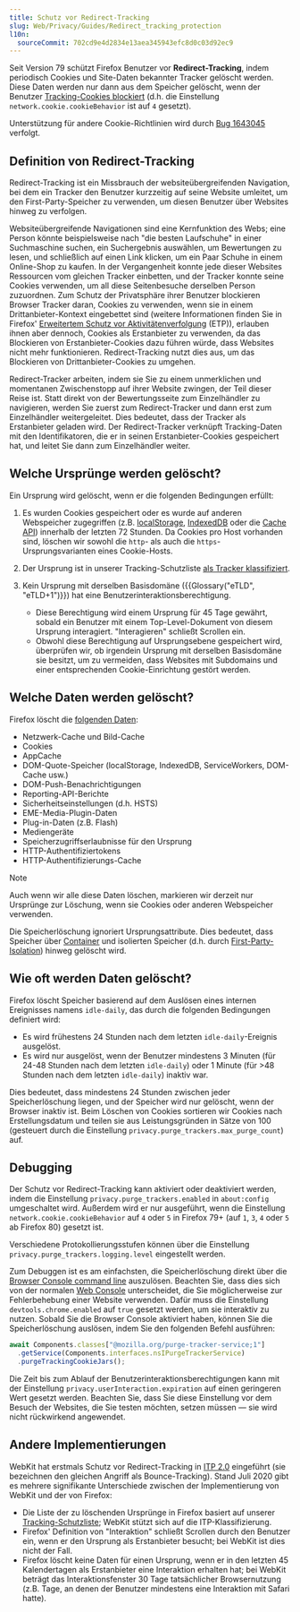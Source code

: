 ```yaml
---
title: Schutz vor Redirect-Tracking
slug: Web/Privacy/Guides/Redirect_tracking_protection
l10n:
  sourceCommit: 702cd9e4d2834e13aea345943efc8d0c03d92ec9
---
```


Seit Version 79 schützt Firefox Benutzer vor **Redirect-Tracking**, indem periodisch Cookies und Site-Daten bekannter Tracker gelöscht werden. Diese Daten werden nur dann aus dem Speicher gelöscht, wenn der Benutzer [Tracking-Cookies blockiert](/de/docs/Web/Privacy/Guides/Storage_Access_Policy) (d.h. die Einstellung `network.cookie.cookieBehavior` ist auf `4` gesetzt).

Unterstützung für andere Cookie-Richtlinien wird durch [Bug 1643045](https://bugzil.la/1643045) verfolgt.

## Definition von Redirect-Tracking

Redirect-Tracking ist ein Missbrauch der websiteübergreifenden Navigation, bei dem ein Tracker den Benutzer kurzzeitig auf seine Website umleitet, um den First-Party-Speicher zu verwenden, um diesen Benutzer über Websites hinweg zu verfolgen.

Websiteübergreifende Navigationen sind eine Kernfunktion des Webs; eine Person könnte beispielsweise nach "die besten Laufschuhe" in einer Suchmaschine suchen, ein Suchergebnis auswählen, um Bewertungen zu lesen, und schließlich auf einen Link klicken, um ein Paar Schuhe in einem Online-Shop zu kaufen. In der Vergangenheit konnte jede dieser Websites Ressourcen vom gleichen Tracker einbetten, und der Tracker konnte seine Cookies verwenden, um all diese Seitenbesuche derselben Person zuzuordnen. Zum Schutz der Privatsphäre ihrer Benutzer blockieren Browser Tracker daran, Cookies zu verwenden, wenn sie in einem Drittanbieter-Kontext eingebettet sind (weitere Informationen finden Sie in Firefox' [Erweitertem Schutz vor Aktivitätenverfolgung](https://support.mozilla.org/en-US/kb/enhanced-tracking-protection-firefox-desktop) (ETP)), erlauben ihnen aber dennoch, Cookies als Erstanbieter zu verwenden, da das Blockieren von Erstanbieter-Cookies dazu führen würde, dass Websites nicht mehr funktionieren. Redirect-Tracking nutzt dies aus, um das Blockieren von Drittanbieter-Cookies zu umgehen.

Redirect-Tracker arbeiten, indem sie Sie zu einem unmerklichen und momentanen Zwischenstopp auf ihrer Website zwingen, der Teil dieser Reise ist. Statt direkt von der Bewertungsseite zum Einzelhändler zu navigieren, werden Sie zuerst zum Redirect-Tracker und dann erst zum Einzelhändler weitergeleitet. Dies bedeutet, dass der Tracker als Erstanbieter geladen wird. Der Redirect-Tracker verknüpft Tracking-Daten mit den Identifikatoren, die er in seinen Erstanbieter-Cookies gespeichert hat, und leitet Sie dann zum Einzelhändler weiter.

## Welche Ursprünge werden gelöscht?

Ein Ursprung wird gelöscht, wenn er die folgenden Bedingungen erfüllt:

1. Es wurden Cookies gespeichert oder es wurde auf anderen Webspeicher zugegriffen (z.B. [localStorage](/de/docs/Web/API/Web_Storage_API), [IndexedDB](/de/docs/Web/API/IndexedDB_API) oder die [Cache API](/de/docs/Web/API/CacheStorage)) innerhalb der letzten 72 Stunden. Da Cookies pro Host vorhanden sind, löschen wir sowohl die `http`- als auch die `https`-Ursprungsvarianten eines Cookie-Hosts.
2. Der Ursprung ist in unserer Tracking-Schutzliste [als Tracker klassifiziert](/de/docs/Web/Privacy/Guides/Storage_Access_Policy#tracking_protection_explained).
3. Kein Ursprung mit derselben Basisdomäne ({{Glossary("eTLD", "eTLD+1")}}) hat eine Benutzerinteraktionsberechtigung.

   - Diese Berechtigung wird einem Ursprung für 45 Tage gewährt, sobald ein Benutzer mit einem Top-Level-Dokument von diesem Ursprung interagiert. "Interagieren" schließt Scrollen ein.
   - Obwohl diese Berechtigung auf Ursprungsebene gespeichert wird, überprüfen wir, ob irgendein Ursprung mit derselben Basisdomäne sie besitzt, um zu vermeiden, dass Websites mit Subdomains und einer entsprechenden Cookie-Einrichtung gestört werden.

## Welche Daten werden gelöscht?

Firefox löscht die [folgenden Daten](https://searchfox.org/mozilla-central/rev/622dbd3409610ad3f71b56c9a6a92da905dab0aa/toolkit/components/antitracking/PurgeTrackerService.jsm#209-225):

- Netzwerk-Cache und Bild-Cache
- Cookies
- AppCache
- DOM-Quote-Speicher (localStorage, IndexedDB, ServiceWorkers, DOM-Cache usw.)
- DOM-Push-Benachrichtigungen
- Reporting-API-Berichte
- Sicherheitseinstellungen (d.h. HSTS)
- EME-Media-Plugin-Daten
- Plug-in-Daten (z.B. Flash)
- Mediengeräte
- Speicherzugriffserlaubnisse für den Ursprung
- HTTP-Authentifiziertokens
- HTTP-Authentifizierungs-Cache

> [!NOTE]
> Auch wenn wir alle diese Daten löschen, markieren wir derzeit nur Ursprünge zur Löschung, wenn sie Cookies oder anderen Webspeicher verwenden.

Die Speicherlöschung ignoriert Ursprungsattribute. Dies bedeutet, dass Speicher über [Container](https://wiki.mozilla.org/Security/Contextual_Identity_Project/Containers) und isolierten Speicher (d.h. durch [First-Party-Isolation](/de/docs/Mozilla/Add-ons/WebExtensions/API/cookies#first-party_isolation)) hinweg gelöscht wird.

## Wie oft werden Daten gelöscht?

Firefox löscht Speicher basierend auf dem Auslösen eines internen Ereignisses namens `idle-daily`, das durch die folgenden Bedingungen definiert wird:

- Es wird frühestens 24 Stunden nach dem letzten `idle-daily`-Ereignis ausgelöst.
- Es wird nur ausgelöst, wenn der Benutzer mindestens 3 Minuten (für 24-48 Stunden nach dem letzten `idle-daily`) oder 1 Minute (für >48 Stunden nach dem letzten `idle-daily`) inaktiv war.

Dies bedeutet, dass mindestens 24 Stunden zwischen jeder Speicherlöschung liegen, und der Speicher wird nur gelöscht, wenn der Browser inaktiv ist. Beim Löschen von Cookies sortieren wir Cookies nach Erstellungsdatum und teilen sie aus Leistungsgründen in Sätze von 100 (gesteuert durch die Einstellung `privacy.purge_trackers.max_purge_count`) auf.

## Debugging

Der Schutz vor Redirect-Tracking kann aktiviert oder deaktiviert werden, indem die Einstellung `privacy.purge_trackers.enabled` in `about:config` umgeschaltet wird. Außerdem wird er nur ausgeführt, wenn die Einstellung `network.cookie.cookieBehavior` auf `4` oder `5` in Firefox 79+ (auf `1`, `3`, `4` oder `5` ab Firefox 80) gesetzt ist.

Verschiedene Protokollierungsstufen können über die Einstellung `privacy.purge_trackers.logging.level` eingestellt werden.

Zum Debuggen ist es am einfachsten, die Speicherlöschung direkt über die [Browser Console command line](https://firefox-source-docs.mozilla.org/devtools-user/browser_console/index.html#browser-console-command-line) auszulösen. Beachten Sie, dass dies sich von der normalen [Web Console](https://firefox-source-docs.mozilla.org/devtools-user/web_console/index.html) unterscheidet, die Sie möglicherweise zur Fehlerbehebung einer Website verwenden. Dafür muss die Einstellung `devtools.chrome.enabled` auf `true` gesetzt werden, um sie interaktiv zu nutzen. Sobald Sie die Browser Console aktiviert haben, können Sie die Speicherlöschung auslösen, indem Sie den folgenden Befehl ausführen:

```js
await Components.classes["@mozilla.org/purge-tracker-service;1"]
  .getService(Components.interfaces.nsIPurgeTrackerService)
  .purgeTrackingCookieJars();
```

Die Zeit bis zum Ablauf der Benutzerinteraktionsberechtigungen kann mit der Einstellung `privacy.userInteraction.expiration` auf einen geringeren Wert gesetzt werden. Beachten Sie, dass Sie diese Einstellung vor dem Besuch der Websites, die Sie testen möchten, setzen müssen — sie wird nicht rückwirkend angewendet.

## Andere Implementierungen

WebKit hat erstmals Schutz vor Redirect-Tracking in [ITP 2.0](https://webkit.org/blog/8311/intelligent-tracking-prevention-2-0/) eingeführt (sie bezeichnen den gleichen Angriff als Bounce-Tracking). Stand Juli 2020 gibt es mehrere signifikante Unterschiede zwischen der Implementierung von WebKit und der von Firefox:

- Die Liste der zu löschenden Ursprünge in Firefox basiert auf unserer [Tracking-Schutzliste](/de/docs/Web/Privacy/Guides/Storage_Access_Policy#tracking_protection_explained); WebKit stützt sich auf die ITP-Klassifizierung.
- Firefox' Definition von "Interaktion" schließt Scrollen durch den Benutzer ein, wenn er den Ursprung als Erstanbieter besucht; bei WebKit ist dies nicht der Fall.
- Firefox löscht keine Daten für einen Ursprung, wenn er in den letzten 45 Kalendertagen als Erstanbieter eine Interaktion erhalten hat; bei WebKit beträgt das Interaktionsfenster 30 Tage tatsächlicher Browsernutzung (z.B. Tage, an denen der Benutzer mindestens eine Interaktion mit Safari hatte).
